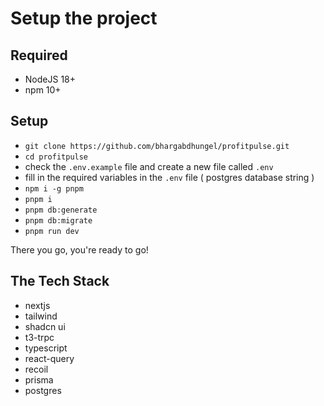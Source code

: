 # Setup the project

## Required

- NodeJS 18+
- npm 10+

## Setup

- `git clone https://github.com/bhargabdhungel/profitpulse.git`
- `cd profitpulse`
- check the `.env.example` file and create a new file called `.env`
- fill in the required variables in the `.env` file ( postgres database string )
- `npm i -g pnpm`
- `pnpm i`
- `pnpm db:generate`
- `pnpm db:migrate`
- `pnpm run dev`

There you go, you're ready to go!

## The Tech Stack

- nextjs
- tailwind
- shadcn ui
- t3-trpc
- typescript
- react-query
- recoil
- prisma
- postgres
